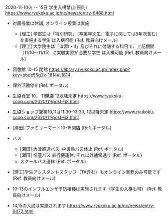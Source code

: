 2020-11-10火 -- 15日 学生入構禁止(原則) <https://www.ryukoku.ac.jp/nc/news/entry-6468.html>

* 対面授業は休講, オンライン授業は実施
  * [理工] 学部生は「特別研究」（卒業年次生、電子に関しては3年次含む）を実施する学生 は入構可能 (Ref. 教員向けメール)
  * [理工] 大学院生は「演習Ⅰ・Ⅱ」及びそれに付随する科目で、上記期間（11/10～11/15）に実験実習が必要な学生 は入構可能 (Ref. 教員向けメール)

* 図書館 10-15 閉館 <https://library.ryukoku.ac.jp/index.php?key=bbde55g2x-1814#_1814>
* 課外活動停止(Ref. ポータル)
* 生協食堂 10， 11閉店 12以降未定 <https://www.ryukoku-coop.com/2020/11/post-62.html>
* 生協ショップ営業10,11は11:30-13:30, 12以降未定 <https://www.ryukoku-coop.com/2020/11/post-62.html>
* [瀬田] ファミリーマート10-15閉店 (Ref. ポータル)
* バス
  * [瀬田] 大津直通バス, 中書島バス休止 (Ref. ポータル)
  * [瀬田] 帝産バス 直行便運休, それ以外通常通り (Ref. ポータル)
  * スクールバス運休 (Ref. ポータル)
* [理工]学生アシスタントスタッフ（TA含む）もオンライン業務のみ可能です (Ref. 教員向けメール)
* 10-13のインフルエンザ予防接種は実施されます（学生の入構も可） (Ref. 教員向けメール)
* 14,15の入試は実施されます <https://www.ryukoku.ac.jp/nc/news/entry-6472.html>
